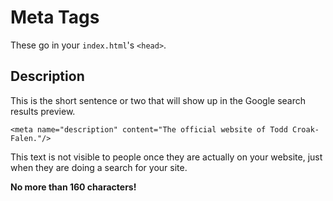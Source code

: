 # Meta Tags

These go in your `index.html`'s `<head>`.

## Description

This is the short sentence or two that will show up in the Google search results preview.

`<meta name="description" content="The official website of Todd Croak-Falen."/>`

This text is not visible to people once they are actually on your website, just when they are doing a search for your site.

**No more than 160 characters!**